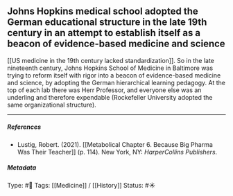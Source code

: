 ## Johns Hopkins medical school adopted the German educational structure in the late 19th century in an attempt to establish itself as a beacon of evidence-based medicine and science  # 

[[US medicine in the 19th century lacked standardization]]. So in the late nineteenth century, Johns Hopkins School of Medicine in Baltimore was trying to reform itself with rigor into a beacon of evidence-based medicine and science, by adopting the German hierarchical learning pedagogy. At the top of each lab there was Herr Professor, and everyone else was an underling and therefore expendable (Rockefeller University adopted the same organizational structure).

___

##### References

- Lustig, Robert. (2021). [[Metabolical Chapter 6. Because Big Pharma Was Their Teacher]] (p. 114). New York, NY: _HarperCollins Publishers_.

##### Metadata

Type: #🔴 
Tags: [[Medicine]] / [[History]] 
Status: #☀️ 